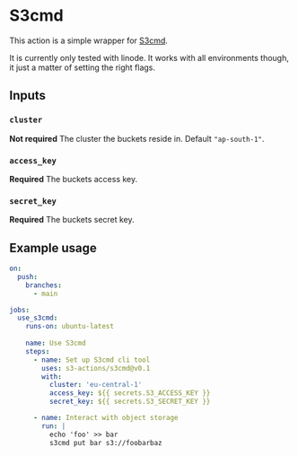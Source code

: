 # S3cmd

This action is a simple wrapper for [S3cmd](https://s3tools.org/s3cmd). 

It is currently only tested with linode. It works with all environments though, it just a matter of setting the right flags.

## Inputs

### `cluster`

**Not required** The cluster the buckets reside in. Default `"ap-south-1"`.

### `access_key`

**Required**  The buckets access key.

### `secret_key`

**Required**  The buckets secret key.
## Example usage

```yml
on:
  push:
    branches:
      - main

jobs:
  use_s3cmd:
    runs-on: ubuntu-latest
    
    name: Use S3cmd
    steps:
      - name: Set up S3cmd cli tool
        uses: s3-actions/s3cmd@v0.1
        with:
          cluster: 'eu-central-1'
          access_key: ${{ secrets.S3_ACCESS_KEY }}
          secret_key: ${{ secrets.S3_SECRET_KEY }}

      - name: Interact with object storage
        run: |
          echo 'foo' >> bar
          s3cmd put bar s3://foobarbaz

```


